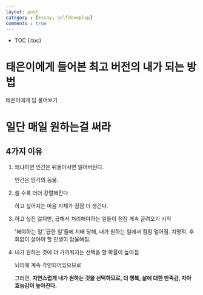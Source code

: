 ```yaml
---
layout: post
category : [Essay, Selfdeveplop]
comments : true
---
```


* TOC
{:toc}

# 태은이에게 들어본 최고 버전의 내가 되는 방법

태은이에게 답 물어보기 
	
# 일단 매일 원하는걸 써라


## 4가지 이유 

1. 왜냐하면 인간은 뒤돌아서면 잃어버린다.

    인간은 망각의 동물.

2. 쓸 수록 더더 강렬해진다

    하고 싶어지는 마음 자체가 점점 더 생긴다.

3. 하고 싶진 않지만, 급해서 처리해야하는 일들이 점점 계속 끌려오기 시작
				
    '해야하는 일','급한 일'들에 지배 당해, 내가 원하는 일에서 점점 멀어짐. 치명적. 후회없이 살아야 할 인생이 암울해짐.
	
4. 내가 원하는 것에 더 가까워지는 선택을 할 확률이 높아짐
	
    뇌리에 계속 각인되어있으므로
	
    그러면, **자연스럽게 내가 원하는 것을 선택하므로, 더 행복, 삶에 대한 만족감, 자아 효능감이 높아진다.**